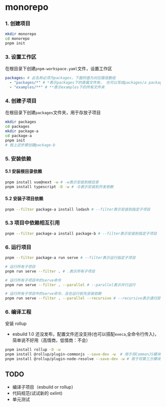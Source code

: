 # monorepo

### 1. 创建项目

```bash
mkdir monorepo
cd monorepo
pnpm init
```

### 3. 设置工作区

在根目录下创建`pnpm-workspace.yaml`文件，设置工作区

```yaml
packages: # 此名称必须为packages，下面的值为对应路径数组
  - "packages/*" # *表示packages下的直属文件夹， 也可以写成packages/a packages/b
  - "examples/**" # **表示examples下的所有文件夹
```

### 4. 创建子项目

在根目录下创建`packages`文件夹，用于存放子项目

```bash
mkdir packages
cd packages
mkdir package-a
cd package-a
pnpm init
# 按上述步骤创建package-b
```

### 5. 安装依赖

#### 5.1 安装根目录依赖

```bash
pnpm install vue@next -w # -w表示安装到根目录
pnpm install typescript -D -w # -D表示安装到开发依赖
```

#### 5.2 安装子项目依赖

```bash
pnpm --filter package-a install lodash # --filter表示安装到指定子项目
```

### 5.3 项目中依赖相互引用

```bash
pnpm --filter package-a install package-b # --filter表示安装到指定子项目
```

### 6. 运行项目

```bash
pnpm --filter package-a run serve # --filter表示运行指定子项目

# 运行所有子项目
pnpm run serve --filter . # .表示所有子项目

# 运行所有子项目中的serve命令
pnpm run serve --filter . --parallel # --parallel表示并行运行

# 运行所有子项目中的serve命令，且在运行前先安装依赖
pnpm run serve --filter . --parallel --recursive # --recursive表示递归安装依赖
```

### 6. 编译工程

安装 rollup

- esbuild 1.0 还没发布，配置文件还没支持(也可以搭配`execa`,全命令行传入)，简单说不好用（高情商，低情商：不会）

```bash
pnpm install rollup -D -w
pnpm install @rollup/plugin-commonjs --save-dev -w  # 用于将CommonJS模块转换为 ES2015 供 Rollup 处理
pnpm install @rollup/plugin-node-resolve --save-dev -w # 用于将第三方模块从 node_modules 中加载
```

## TODO

- 编译子项目（esbuild or rollup）
- 代码规范(试试新的 oxlint)
- 单元测试
